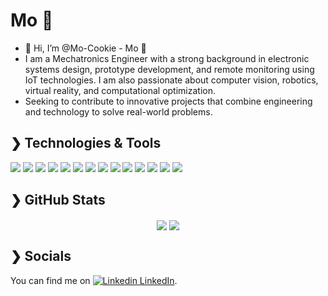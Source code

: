# Mo 🍪

- 👋 Hi, I’m @Mo-Cookie - Mo 🍪
- I am a Mechatronics Engineer with a strong background in electronic systems design, prototype development, and remote monitoring using IoT technologies. I am also passionate about computer vision, robotics, virtual reality, and computational optimization.
- Seeking to contribute to innovative projects that combine engineering and technology to solve real-world problems.


## ❯ Technologies & Tools

![](https://img.shields.io/badge/Python-FFD43B?style=for-the-badge&logo=python&logoColor=blue)
![](https://img.shields.io/badge/C-00599C?style=for-the-badge&logo=c&logoColor=white)
![](https://img.shields.io/badge/C%2B%2B-00599C?style=for-the-badge&logo=c%2B%2B&logoColor=white)
![](https://img.shields.io/badge/LaTex-47A141?style=for-the-badge&logo=Overleaf&logoColor=white)
![](https://img.shields.io/badge/arduino-00878F?style=for-the-badge&logo=arduino&logoColor=white)
![](https://img.shields.io/badge/esp32-E7352C?style=for-the-badge&logo=espressif&logoColor=white)
![](https://img.shields.io/badge/Java-ED8B00?style=for-the-badge&logo=openjdk&logoColor=white)
![](https://img.shields.io/badge/html5-E34F26?style=for-the-badge&logo=html5&logoColor=white)
![](https://img.shields.io/badge/javascript-F7DF1E?style=for-the-badge&logo=javascript&logoColor=black)
![](https://img.shields.io/badge/Unity-FFFFFF?style=for-the-badge&logo=unity&logoColor=black)
![](https://img.shields.io/badge/numpy-013243?style=for-the-badge&logo=numpy&logoColor=white)
![](https://img.shields.io/badge/opencv-5C3EE8?style=for-the-badge&logo=opencv&logoColor=white)
![](https://img.shields.io/badge/taichilang-000000?style=for-the-badge&logo=taichilang&logoColor=white)
![](https://img.shields.io/badge/aframe-EF2D5E?style=for-the-badge&logo=aframe&logoColor=white)





## ❯ GitHub Stats

<div align="center">
  <img align="center" src="https://github-readme-stats.vercel.app/api?username=Mo-Cookie&show_icons=true&count_private=true&theme=dark" />
  <img align="center" src="https://github-readme-stats.vercel.app/api/top-langs/?username=Mo-Cookie&theme=dark&langs_count=5&layout=compact" />
</div>

## ❯ Socials
<!-- Actual text -->

You can find me on [![Linkedin](https://i.stack.imgur.com/gVE0j.png) LinkedIn](https://www.linkedin.com/in/lamaorhe/).
